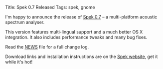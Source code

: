 Title: Spek 0.7 Released
Tags: spek, gnome

I'm happy to announce the release of [Spek 0.7][] – a multi-platform
acoustic spectrum analyser.

This version features multi-lingual support and a much better OS X
integration. It also includes performance tweaks and many bug fixes.

Read the [NEWS][] file for a full change log.

Download links and installation instructions are on the [Spek
website][Spek 0.7], get it while it's hot!

  [Spek 0.7]: http://www.spek-project.org/
  [NEWS]: http://gitorious.org/spek/spek/blobs/0.7/NEWS
